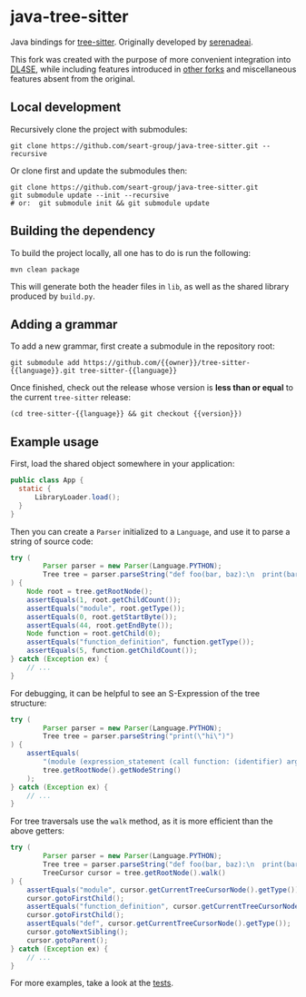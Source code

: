 # java-tree-sitter

Java bindings for [tree-sitter](https://tree-sitter.github.io/tree-sitter/).
Originally developed by [serenadeai](https://github.com/serenadeai).

This fork was created with the purpose of more convenient integration into [DL4SE](https://github.com/seart-group/DL4SE), while including features introduced in [other forks](https://github.com/jakobkhansen/java-tree-sitter) and miscellaneous features absent from the original.

## Local development

Recursively clone the project with submodules:

```shell
git clone https://github.com/seart-group/java-tree-sitter.git --recursive
```

Or clone first and update the submodules then:

```shell   
git clone https://github.com/seart-group/java-tree-sitter.git
git submodule update --init --recursive  
# or:  git submodule init && git submodule update
```

## Building the dependency

To build the project locally, all one has to do is run the following:

```shell
mvn clean package
```

This will generate both the header files in `lib`, as well as the shared library produced by `build.py`.

## Adding a grammar

To add a new grammar, first create a submodule in the repository root:

```shell
git submodule add https://github.com/{{owner}}/tree-sitter-{{language}}.git tree-sitter-{{language}}
```

Once finished, check out the release whose version is **less than or equal** to the current `tree-sitter` release:
```shell
(cd tree-sitter-{{language}} && git checkout {{version}})
```

## Example usage

First, load the shared object somewhere in your application:

```java
public class App {
  static {
      LibraryLoader.load();
  }
}
```

Then you can create a `Parser` initialized to a `Language`, and use it to parse a string of source code:

```java
try (
        Parser parser = new Parser(Language.PYTHON);
        Tree tree = parser.parseString("def foo(bar, baz):\n  print(bar)\n  print(baz)")
) {
    Node root = tree.getRootNode();
    assertEquals(1, root.getChildCount());
    assertEquals("module", root.getType());
    assertEquals(0, root.getStartByte());
    assertEquals(44, root.getEndByte());
    Node function = root.getChild(0);
    assertEquals("function_definition", function.getType());
    assertEquals(5, function.getChildCount());
} catch (Exception ex) {
    // ...
}
```

For debugging, it can be helpful to see an S-Expression of the tree structure:

```java
try (
        Parser parser = new Parser(Language.PYTHON);
        Tree tree = parser.parseString("print(\"hi\")")
) {
    assertEquals(
        "(module (expression_statement (call function: (identifier) arguments: (argument_list (string)))))",
        tree.getRootNode().getNodeString()
    );
} catch (Exception ex) {
    // ...
}
```

For tree traversals use the `walk` method, as it is more efficient than the above getters:

```java
try (
        Parser parser = new Parser(Language.PYTHON);
        Tree tree = parser.parseString("def foo(bar, baz):\n  print(bar)\n  print(baz)");
        TreeCursor cursor = tree.getRootNode().walk()
) {
    assertEquals("module", cursor.getCurrentTreeCursorNode().getType());
    cursor.gotoFirstChild();
    assertEquals("function_definition", cursor.getCurrentTreeCursorNode().getType());
    cursor.gotoFirstChild();
    assertEquals("def", cursor.getCurrentTreeCursorNode().getType());
    cursor.gotoNextSibling();
    cursor.gotoParent();
} catch (Exception ex) {
    // ...
}
```

For more examples, take a look at the [tests](src/test/java/usi/si/seart/treesitter).
